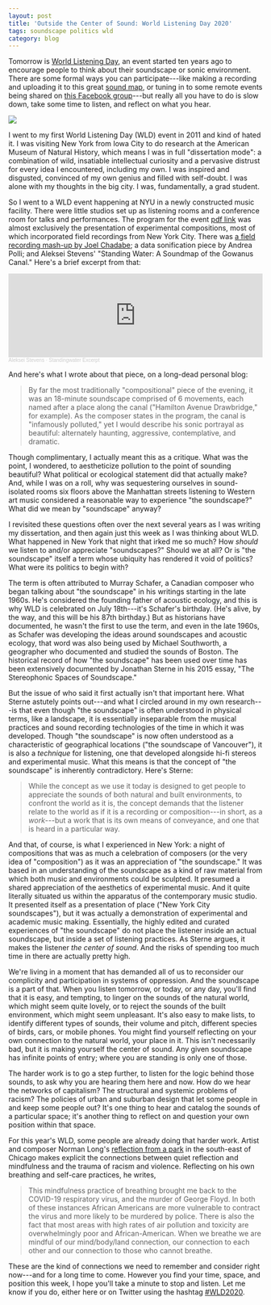 ```yaml
---
layout: post
title: 'Outside the Center of Sound: World Listening Day 2020'
tags: soundscape politics wld
category: blog
---
```

Tomorrow is [World Listening Day](https://www.worldlisteningproject.org/world-listening-day-2020-the-collective-field/), an event started ten years ago to encourage people to think about their soundscape or sonic environment. There are some formal ways you can participate---like making a recording and uploading it to this great [sound map](https://aporee.org/wld2020/), or tuning in to some remote events being shared on [this Facebook group](https://www.facebook.com/groups/28215489944/?ref=group_header)---but really all you have to do is slow down, take some time to listen, and reflect on what you hear.

![](http://field-noise-assets.s3-us-east-2.amazonaws.com/wld_2020.jpg)

I went to my first World Listening Day (WLD) event in 2011 and kind of hated it. I was visiting New York from Iowa City to do research at the American Museum of Natural History, which means I was in full "dissertation mode": a combination of wild, insatiable intellectual curiosity and a pervasive distrust for every idea I encountered, including my own. I was inspired and disgusted, convinced of my own genius and filled with self-doubt. I was alone with my thoughts in the big city. I was, fundamentally, a grad student.

So I went to a WLD event happening at NYU in a newly constructed music facility. There were little studios set up as listening rooms and a conference room for talks and performances. The program for the event [pdf link](https://field-noise-assets.s3.us-east-2.amazonaws.com/wld-nyu-2011.pdf) was almost exclusively the presentation of experimental compositions, most of which incorporated field recordings from New York City. There was [a field recording mash-up by Joel Chadabe](https://joelchadabe.net/oneworld1/); a data sonification piece by Andrea Polli; and Aleksei Stevens' "Standing Water: A Soundmap of the Gowanus Canal." Here's a brief excerpt from that:

<iframe width="100%" height="166" scrolling="no" frameborder="no" allow="autoplay" src="https://w.soundcloud.com/player/?url=https%3A//api.soundcloud.com/tracks/319677018&color=%23ff5500&auto_play=false&hide_related=false&show_comments=true&show_user=true&show_reposts=false&show_teaser=true"></iframe><div style="font-size: 10px; color: #cccccc;line-break: anywhere;word-break: normal;overflow: hidden;white-space: nowrap;text-overflow: ellipsis; font-family: Interstate,Lucida Grande,Lucida Sans Unicode,Lucida Sans,Garuda,Verdana,Tahoma,sans-serif;font-weight: 100;"><a href="https://soundcloud.com/aleksei-stevens" title="Aleksei Stevens" target="_blank" style="color: #cccccc; text-decoration: none;">Aleksei Stevens</a> · <a href="https://soundcloud.com/aleksei-stevens/standingwater-excerpt" title="Standingwater Excerpt" target="_blank" style="color: #cccccc; text-decoration: none;">Standingwater Excerpt</a></div>

And here's what I wrote about that piece, on a long-dead personal blog:

> By far the most traditionally "compositional" piece of the evening, it was an 18-minute soundscape comprised of 6 movements, each named after a place along the canal ("Hamilton Avenue Drawbridge," for example). As the composer states in the program, the canal is "infamously polluted," yet I would describe his sonic portrayal as beautiful: alternately haunting, aggressive, contemplative, and dramatic.

Though complimentary, I actually meant this as a critique. What was the point, I wondered, to aestheticize pollution to the point of sounding beautiful? What political or ecological statement did that actually make? And, while I was on a roll, why was sequestering ourselves in sound-isolated rooms six floors above the Manhattan streets listening to Western art music considered a reasonable way to experience "the soundscape?" What did we mean by "soundscape" anyway?

I revisited these questions often over the next several years as I was writing my dissertation, and then again just this week as I was thinking about WLD. What happened in New York that night that irked me so much? How *should* we listen to and/or appreciate "soundscapes?" Should we at all? Or is "the soundscape" itself a term whose ubiquity has rendered it void of politics? What were its politics to begin with?

The term is often attributed to Murray Schafer, a Canadian composer who began talking about "the soundscape" in his writings starting in the late 1960s. He's considered the founding father of acoustic ecology, and this is why WLD is celebrated on July 18th---it's Schafer's birthday. (He's alive, by the way, and this will be his 87th birthday.) But as historians have documented, he wasn't the first to use the term, and even in the late 1960s, as Schafer was developing the ideas around soundscapes and acoustic ecology, that word was also being used by Michael Southworth, a geographer who documented and studied the sounds of Boston. The historical record of how "the soundscape" has been used over time has been extensively documented by Jonathan Sterne in his 2015 essay, "The Stereophonic Spaces of Soundscape."

But the issue of who said it first actually isn't that important here. What Sterne astutely points out---and what I circled around in my own research---is that even though "the soundscape" is often understood in physical terms, like a landscape, it is essentially inseparable from the musical practices and sound recording technologies of the time in which it was developed. Though "the soundscape" is now often understood as a characteristic of geographical locations ("the soundscape of Vancouver"), it is also a *technique* for listening, one that developed alongside hi-fi stereos and experimental music. What this means is that the concept of "the soundscape" is inherently contradictory. Here's Sterne:

> While the concept as we use it today is designed to get people to appreciate the sounds of both natural and built environments, to confront the world as it is, the concept demands that the listener relate to the world as if it is a recording or composition---in short, as a *work*---but a work that is its own means of conveyance, and one that is heard in a particular way.

And that, of course, is what I experienced in New York: a night of compositions that was as much a celebration of composers (or the very idea of "composition") as it was an appreciation of "the soundscape." It was based in an understanding of the soundscape as a kind of raw material from which both music and environments could be sculpted. It presumed a shared appreciation of the aesthetics of experimental music. And it quite literally situated us within the apparatus of the contemporary music studio. It presented itself as a presentation of place ("New York City soundscapes"), but it was actually a demonstration of experimental and academic music making. Essentially, the highly edited and curated experiences of "the soundscape" do not place the listener inside an actual soundscape, but inside a set of listening practices. As Sterne argues, it makes the listener *the center of sound*. And the risks of spending too much time in there are actually pretty high.

We're living in a moment that has demanded all of us to reconsider our complicity and participation in systems of oppression. And the soundscape is a part of that. When you listen tomorrow, or today, or any day, you'll find that it is easy, and tempting, to linger on the sounds of the natural world, which might seem quite lovely, or to reject the sounds of the built environment, which might seem unpleasant. It's also easy to make lists, to identify different types of sounds, their volume and pitch, different species of birds, cars, or mobile phones. You might find yourself reflecting on your own connection to the natural world, your place in it. This isn't necessarily bad, but it is making yourself the center of sound. Any given soundscape has infinite points of entry; where you are standing is only one of those.

The harder work is to go a step further, to listen for the logic behind those sounds, to ask why you are hearing them here and now. How do we hear the networks of capitalism? The structural and systemic problems of racism? The policies of urban and suburban design that let some people in and keep some people out? It's one thing to hear and catalog the sounds of a particular space; it's another thing to reflect on and question your own position within that space.

For this year's WLD, some people are already doing that harder work. Artist and composer Norman Long's [reflection from a park](https://intothebreaks.blogspot.com/2020/06/world-listening-day-2020-collective.html) in the south-east of Chicago makes explicit the connections between quiet reflection and mindfulness and the trauma of racism and violence. Reflecting on his own breathing and self-care practices, he writes,

> This mindfulness practice of breathing brought me back to the COVID-19 respiratory virus, and the murder of George Floyd. In both of these instances African Americans are more vulnerable to contract the virus and more likely to be murdered by police. There is also the fact that most areas with high rates of air pollution and toxicity are overwhelmingly poor and African-American. When we breathe we are mindful of our mind/body/land connection, our connection to each other and our connection to those who cannot breathe.

These are the kind of connections we need to remember and consider right now---and for a long time to come. However you find your time, space, and position this week, I hope you'll take a minute to stop and listen. Let me know if you do, either here or on Twitter using the hashtag [\#WLD2020](https://twitter.com/hashtag/WLD2020).

